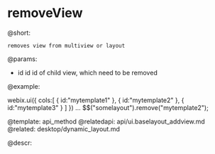 removeView
=============


@short:

	removes view from multiview or layout
	

@params:
- id		id		id of child view, which need to be removed


@example:

webix.ui({
   cols:[
      { id:"mytemplate1" },
      { id:"mytemplate2" },
      { id:"mytemplate3" }
   ]
})
...
$$("somelayout").remove("mytemplate2");

@template:	api_method
@relatedapi:
	api/ui.baselayout_addview.md
@related:
	desktop/dynamic_layout.md

@descr:


